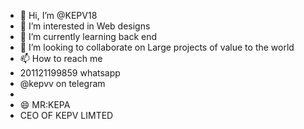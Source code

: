 - 👋 Hi, I’m @KEPV18
- 👀 I’m interested in Web designs
- 🌱 I’m currently learning back end 
- 💞️ I’m looking to collaborate on Large projects of value to the world
- 📫 How to reach me
- 201121199859 whatsapp
- @kepvv on telegram
- 
- 😄 MR:KEPA
- CEO OF KEPV LIMTED
